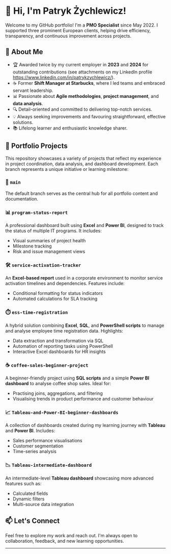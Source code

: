 
# 👋 Hi, I'm Patryk Żychlewicz!

Welcome to my GitHub portfolio! I'm a **PMO Specialist** since May 2022. I supported three prominent European clients, helping drive efficiency, transparency, and continuous improvement across projects.

## 🧠 About Me

- 🏆 Awarded twice by my current employer in **2023** and **2024** for outstanding contributions (see attachments on my LinkedIn profile https://www.linkedin.com/in/patrykzychlewicz/).
- ☕ Former **Shift Manager at Starbucks**, where I led teams and embraced servant leadership.
- 📊 Passionate about **Agile methodologies**, **project management**, and **data analysis**.
- 🔍 Detail-oriented and committed to delivering top-notch services.
- 💡 Always seeking improvements and favouring straightforward, effective solutions.
- 📚 Lifelong learner and enthusiastic knowledge sharer.

## 🧰 Portfolio Projects

This repository showcases a variety of projects that reflect my experience in project coordination, data analysis, and dashboard development. Each branch represents a unique initiative or learning milestone:

### 🔄 `main`
The default branch serves as the central hub for all portfolio content and documentation.

### 📊 `program-status-report`
A professional dashboard built using **Excel** and **Power BI**, designed to track the status of multiple IT programs. It includes:
- Visual summaries of project health
- Milestone tracking
- Risk and issue management views

### 🛠️ `service-activation-tracker`
An **Excel-based report** used in a corporate environment to monitor service activation timelines and dependencies. Features include:
- Conditional formatting for status indicators
- Automated calculations for SLA tracking

### ⏱️ `ess-time-registration`
A hybrid solution combining **Excel**, **SQL**, and **PowerShell scripts** to manage and analyse employee time registration data. Highlights:
- Data extraction and transformation via SQL
- Automation of reporting tasks using PowerShell
- Interactive Excel dashboards for HR insights

### ☕ `coffee-sales-beginner-project`
A beginner-friendly project using **SQL scripts** and a simple **Power BI dashboard** to analyse coffee shop sales. Ideal for:
- Practising joins, aggregations, and filtering
- Visualising trends in product performance and customer behaviour

### 📈 `Tableau-and-Power-BI-beginner-dashboards`
A collection of dashboards created during my learning journey with **Tableau** and **Power BI**. Includes:
- Sales performance visualisations
- Customer segmentation
- Time-series analysis

### 📉 `Tableau-intermediate-dashboard`
An intermediate-level **Tableau dashboard** showcasing more advanced features such as:
- Calculated fields
- Dynamic filters
- Multi-source data integration

## 📫 Let's Connect

Feel free to explore my work and reach out. I'm always open to collaboration, feedback, and new learning opportunities.

---



<!--
**nerwuuus/nerwuuus** is a ✨ _special_ ✨ repository because its `README.md` (this file) appears on your GitHub profile.

Here are some ideas to get you started:

- 🔭 I’m currently working on ...
- 🌱 I’m currently learning ...
- 👯 I’m looking to collaborate on ...
- 🤔 I’m looking for help with ...
- 💬 Ask me about ...
- 📫 How to reach me: ...
- 😄 Pronouns: ...
- ⚡ Fun fact: ...
-->

